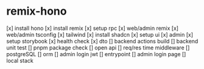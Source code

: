# remix-hono

[x] install hono
[x] install remix
[x] setup rpc
[x] web/admin remix
[x] web/admin tsconfig
[x] tailwind
[x] install shadcn
[x] setup ui
[x] admin
[x] setup storybook
[x] health check
[x] dto
[] backend actions build
[] backend unit test
[] pnpm package check
[] open api
[] req/res time middleware
[] postgreSQL
[] orm
[] admin login jwt
[] entrypoint
[] admin login page
[] local stack
